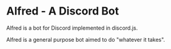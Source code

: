 # Alfred - A Discord Bot

Alfred is a bot for Discord implemented in discord.js.

Alfred is a general purpose bot aimed to do "whatever it takes".
